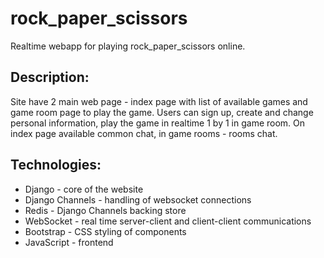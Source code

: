 # rock_paper_scissors
Realtime webapp for playing rock_paper_scissors online.

## Description:
Site have 2 main web page - index page with list of available games and game room page to play the game.
Users can sign up, create and change personal information, play the game in realtime 1 by 1 in game room.
On index page available common chat, in game rooms - rooms chat.

## Technologies:
- Django - core of the website
- Django Channels - handling of websocket connections
- Redis - Django Channels backing store
- WebSocket - real time server-client and client-client communications
- Bootstrap - CSS styling of components
- JavaScript - frontend
